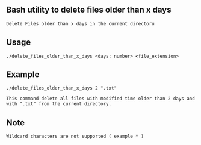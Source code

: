 ## Bash utility to delete files older than x days

    Delete Files older than x days in the current directoru

## Usage 

    ./delete_files_older_than_x_days <days: number> <file_extension>


## Example
    
    ./delete_files_older_than_x_days 2 ".txt"

    This command delete all files with modified time older than 2 days and with ".txt" from the current directory.

## Note

    Wildcard characters are not supported ( example * )
